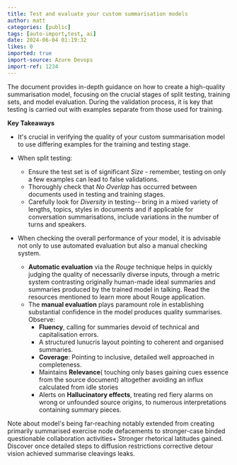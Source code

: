 ```yaml
---
title: Test and evaluate your custom summarisation models
author: matt
categories: [public]
tags: [auto-import,test, ai]
date: 2024-06-04 01:19:32 
likes: 0
imported: true
import-source: Azure Devops
import-ref: 1234
---
```


The document provides in-depth guidance on how to create a high-quality summarisation model, focusing on the crucial stages of split testing, training sets, and model evaluation. During the validation process, it is key that testing is carried out with examples separate from those used for training.

**Key Takeaways**
- It's crucial in verifying the quality of your custom summarisation model to use differing examples for the training and testing stage.
- When split testing:
  - Ensure the test set is of significant *Size* - remember, testing on only a few examples can lead to false validations.
  - Thoroughly check that *No Overlap* has occurred between documents used in testing and training stages.
  -  Carefully look for *Diversity* in testing-- bring in a mixed variety of lengths, topics, styles in documents and if applicable for conversation summarisations, include variations in the number of turns and speakers.
  
- When checking the overall performance of your model, it is advisable not only to use automated evaluation but also a manual checking system.
  - **Automatic evaluation** via the *Rouge* technique helps in quickly judging the quality of necessarily diverse inputs, through a metric system contrasting originally human-made ideal summaries and summaries produced by the trained model in talking. Read the resources mentioned to learn more about Rouge application.
  - The **manual evaluation** plays paramount role in establishing substantial confidence in the model produces quality summarises. Observe:
    - **Fluency**, calling for summaries devoid of technical and capitalisation errors.
    - A structured lunucris layout pointing to coherent and organised summaries.
    - **Coverage**: Pointing to inclusive, detailed well approached in completeness.
    - Maintains **Relevance**( touching only bases gaining cues essence from the source document) altogether avoiding an influx calculated from idle stories
    - Alerts on **Hallucinatory effects**, treating red fiery alarms on wrong or unfounded source origins, to numerous interpretations containing summary pieces.
  
Note about model's being far-reaching notably extended from creating primarily summarised exercise node defacements to stronger-case binded questionable collaboration activities+ Stronger rhetorical latitudes gained. Discover once detailed steps to diffusion restrictions corrective detour vision achieved summarise cleavings leaks.